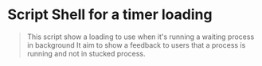 # Script Shell for a timer loading
> This script show a loading to use when it's running a waiting process in background
> It aim to show a feedback to users that a process is running and not in stucked process.
